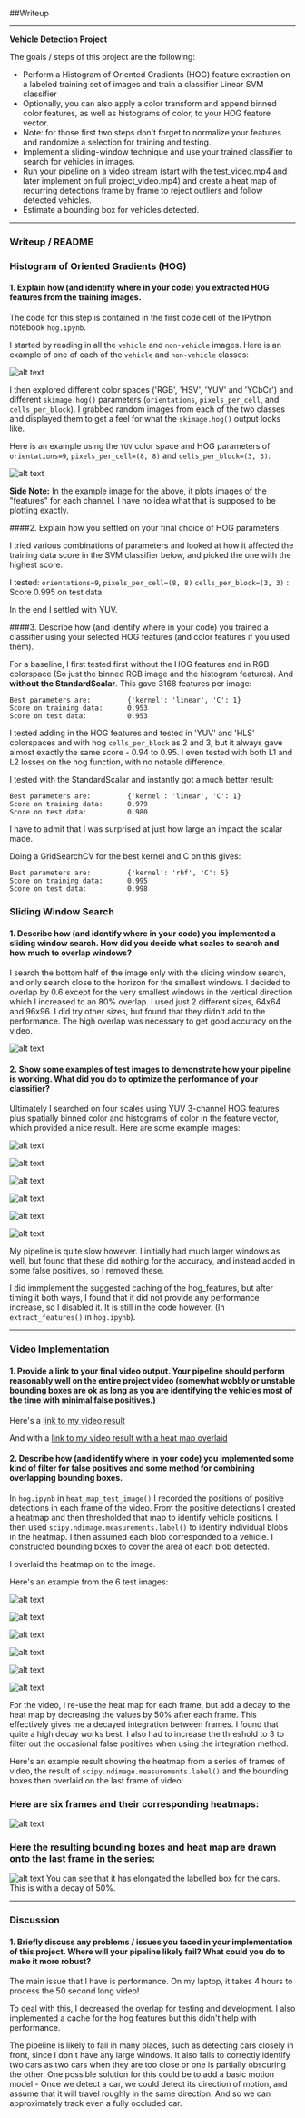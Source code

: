 ##Writeup

---

**Vehicle Detection Project**

The goals / steps of this project are the following:

* Perform a Histogram of Oriented Gradients (HOG) feature extraction on a labeled training set of images and train a classifier Linear SVM classifier
* Optionally, you can also apply a color transform and append binned color features, as well as histograms of color, to your HOG feature vector.
* Note: for those first two steps don't forget to normalize your features and randomize a selection for training and testing.
* Implement a sliding-window technique and use your trained classifier to search for vehicles in images.
* Run your pipeline on a video stream (start with the test_video.mp4 and later implement on full project_video.mp4) and create a heat map of recurring detections frame by frame to reject outliers and follow detected vehicles.
* Estimate a bounding box for vehicles detected.

[//]: # (Image References)
[image1]: ./output_images/car_not_car.png
[image2]: ./output_images/HOG_YUV_o:9_pc:8_cb:3.png
[image3]: ./output_images/sliding_windows.jpg
[image4_0]: ./output_images/sliding_window_0.jpg
[image4_1]: ./output_images/sliding_window_1.jpg
[image4_2]: ./output_images/sliding_window_2.jpg
[image4_3]: ./output_images/sliding_window_3.jpg
[image4_4]: ./output_images/sliding_window_4.jpg
[image4_5]: ./output_images/sliding_window_5.jpg
[image_heatmap_0]: ./output_images/heatmap_0.jpg
[image_heatmap_1]: ./output_images/heatmap_1.jpg
[image_heatmap_2]: ./output_images/heatmap_2.jpg
[image_heatmap_3]: ./output_images/heatmap_3.jpg
[image_heatmap_4]: ./output_images/heatmap_4.jpg
[image_heatmap_5]: ./output_images/heatmap_5.jpg
[image_heatmap_5_integrated]: ./output_images/heatmap_integrated_5.jpg
[image5]: ./output_images/bboxes_and_heat.png
[image6]: ./examples/labels_map.png
[image7]: ./examples/output_bboxes.png
[video1]: ./project_video_processed.mp4

---

### Writeup / README


### Histogram of Oriented Gradients (HOG)

#### 1. Explain how (and identify where in your code) you extracted HOG features from the training images.

The code for this step is contained in the first code cell of the IPython notebook `hog.ipynb`.

I started by reading in all the `vehicle` and `non-vehicle` images.  Here is an example of one of each of the `vehicle` and `non-vehicle` classes:

![alt text][image1]

I then explored different color spaces ('RGB', 'HSV', 'YUV' and 'YCbCr') and different `skimage.hog()` parameters (`orientations`, `pixels_per_cell`, and `cells_per_block`).  I grabbed random images from each of the two classes and displayed them to get a feel for what the `skimage.hog()` output looks like.

Here is an example using the `YUV` color space and HOG parameters of `orientations=9`, `pixels_per_cell=(8, 8)` and `cells_per_block=(3, 3)`:

![alt text][image2]

**Side Note:** In the example image for the above, it plots images of the "features" for each channel.  I have no idea what that is supposed to be plotting exactly.

####2. Explain how you settled on your final choice of HOG parameters.

I tried various combinations of parameters and looked at how it affected the training data score in the SVM classifier below, and picked the one with the highest score.

I tested:
`orientations=9`, `pixels_per_cell=(8, 8)` `cells_per_block=(3, 3)` : Score 0.995 on test data

In the end I settled with YUV.

####3. Describe how (and identify where in your code) you trained a classifier using your selected HOG features (and color features if you used them).

For a baseline, I first tested first without the HOG features and in RGB colorspace (So just the binned RGB image and the histogram features).  And **without the StandardScalar**. This gave 3168 features per image:

    Best parameters are:         {'kernel': 'linear', 'C': 1}
    Score on training data:	     0.953
    Score on test data:          0.953

I tested adding in the HOG features and tested in 'YUV' and 'HLS' colorspaces and with hog `cells_per_block` as 2 and 3, but it always gave almost exactly the same score - 0.94 to 0.95.  I even tested with both L1 and L2 losses on the hog function, with no notable difference.

I tested with the StandardScalar and instantly got a much better result:

    Best parameters are:         {'kernel': 'linear', 'C': 1}
    Score on training data:      0.979
    Score on test data:          0.980

I have to admit that I was surprised at just how large an impact the scalar made.

Doing a GridSearchCV for the best kernel and C on this gives:

    Best parameters are:         {'kernel': 'rbf', 'C': 5}
    Score on training data:      0.995
    Score on test data:          0.998

### Sliding Window Search

#### 1. Describe how (and identify where in your code) you implemented a sliding window search.  How did you decide what scales to search and how much to overlap windows?


I search the bottom half of the image only with the sliding window search, and only search close to the horizon for the smallest windows.  I decided to overlap by 0.6 except for the very smallest windows in the vertical direction which I increased to an 80% overlap.  I used just 2 different sizes,  64x64 and 96x96.  I did try other sizes, but found that they didn't add to the performance.  The high overlap was necessary to get good accuracy on the video.

![alt text][image3]

#### 2. Show some examples of test images to demonstrate how your pipeline is working.  What did you do to optimize the performance of your classifier?

Ultimately I searched on four scales using YUV 3-channel HOG features plus spatially binned color and histograms of color in the feature vector, which provided a nice result.  Here are some example images:

![alt text][image4_0]

![alt text][image4_1]

![alt text][image4_2]

![alt text][image4_3]

![alt text][image4_4]

![alt text][image4_5]

My pipeline is quite slow however.  I initially had much larger windows as well, but found that these did nothing for the accuracy, and instead added in some false positives, so I removed these.

I did immplement the suggested caching of the hog_features, but after timing it both ways, I found that it did not provide any performance increase, so I disabled it.  It is still in the code however. (In `extract_features()` in `hog.ipynb`).

---

### Video Implementation

#### 1. Provide a link to your final video output.  Your pipeline should perform reasonably well on the entire project video (somewhat wobbly or unstable bounding boxes are ok as long as you are identifying the vehicles most of the time with minimal false positives.)

Here's a [link to my video result](./project_video_processed.mp4)

And with a [link to my video result with a heat map overlaid](./project_video_processed_with_heat.mp4)

#### 2. Describe how (and identify where in your code) you implemented some kind of filter for false positives and some method for combining overlapping bounding boxes.

In `hog.ipynb` in `heat_map_test_image()` I recorded the positions of positive detections in each frame of the video.  From the positive detections I created a heatmap and then thresholded that map to identify vehicle positions.  I then used `scipy.ndimage.measurements.label()` to identify individual blobs in the heatmap.  I then assumed each blob corresponded to a vehicle.  I constructed bounding boxes to cover the area of each blob detected.

I overlaid the heatmap on to the image.

Here's an example from the 6 test images:

![alt text][image_heatmap_0]

![alt text][image_heatmap_1]

![alt text][image_heatmap_2]

![alt text][image_heatmap_3]

![alt text][image_heatmap_4]

![alt text][image_heatmap_5]


For the video, I re-use the heat map for each frame, but add a decay to the heat map by decreasing the values by 50% after each frame.  This effectively gives me a decayed integration between frames.  I found that quite a high decay works best.  I also had to increase the threshold to 3 to filter out the occasional false positives when using the integration method.

Here's an example result showing the heatmap from a series of frames of video, the result of `scipy.ndimage.measurements.label()` and the bounding boxes then overlaid on the last frame of video:

### Here are six frames and their corresponding heatmaps:

![alt text][image5]

### Here the resulting bounding boxes and heat map are drawn onto the last frame in the series:
![alt text][image_heatmap_5_integrated]
You can see that it has elongated the labelled box for the cars.  This is with a decay of 50%.

---

### Discussion

#### 1. Briefly discuss any problems / issues you faced in your implementation of this project.  Where will your pipeline likely fail?  What could you do to make it more robust?

The main issue that I have is performance.  On my laptop, it takes 4 hours to process the 50 second long video!

To deal with this, I decreased the overlap for testing and development.  I also implemented a cache for the hog features but this didn't help with performance.

The pipeline is likely to fail in many places, such as detecting cars closely in front, since I don't have any large windows.  It also fails to correctly identify two cars as two cars when they are too close or one is partially obscuring the other.  One possible solution for this could be to add a basic motion model - Once we detect a car, we could detect its direction of motion, and assume that it will travel roughly in the same direction.  And so we can approximately track even a fully occluded car.

